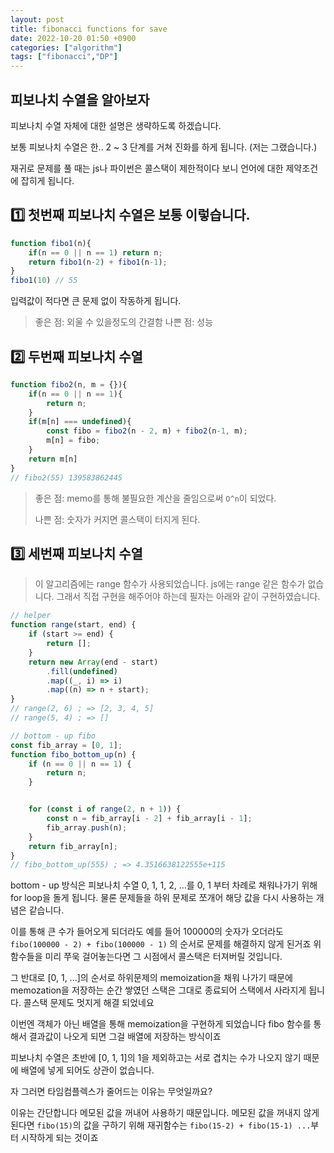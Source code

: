 ```yaml
---
layout: post
title: fibonacci functions for save
date: 2022-10-20 01:50 +0900
categories: ["algorithm"]
tags: ["fibonacci","DP"]
---
```


## 피보나치 수열을 알아보자

피보나치 수열 자체에 대한 설명은 생략하도록 하겠습니다.

보통 피보나치 수열은 한.. 2 ~ 3 단계를 거쳐 진화를 하게 됩니다. (저는 그랬습니다.)

재귀로 문제를 풀 때는 js나 파이썬은 콜스택이 제한적이다 보니 언어에 대한 제약조건에 잡히게 됩니다.

1️⃣ 첫번째 피보나치 수열은 보통 이렇습니다.
---
```js
function fibo1(n){
    if(n == 0 || n == 1) return n;
    return fibo1(n-2) + fibo1(n-1);
}
fibo1(10) // 55
```
입력값이 적다면 큰 문제 없이 작동하게 됩니다.

> 좋은 점: 외울 수 있을정도의 간결함
> 나쁜 점: 성능

2️⃣ 두번째 피보나치 수열
---

```js
function fibo2(n, m = {}){
    if(n == 0 || n == 1){
        return n;
    }
    if(m[n] === undefined){
        const fibo = fibo2(n - 2, m) + fibo2(n-1, m);
        m[n] = fibo;
    }
    return m[n]
}
// fibo2(55) 139583862445
```

> 좋은 점: memo를 통해 불필요한 계산을 줄임으로써 `O^n`이 되었다.
> 
> 나쁜 점: 숫자가 커지면 콜스택이 터지게 된다. 


3️⃣ 세번째 피보나치 수열
---

>이 알고리즘에는 range 함수가 사용되었습니다.
> js에는 range 같은 함수가 없습니다. 그래서 직접 구현을 해주어야 하는데
필자는 아래와 같이 구현하였습니다.
```js
// helper
function range(start, end) {
    if (start >= end) {
        return [];
    }
    return new Array(end - start)
        .fill(undefined)
        .map((_, i) => i)
        .map((n) => n + start);
}
// range(2, 6) ; => [2, 3, 4, 5]
// range(5, 4) ; => []
```

```js
// bottom - up fibo
const fib_array = [0, 1];
function fibo_bottom_up(n) {
    if (n == 0 || n == 1) {
        return n;
    }


    for (const i of range(2, n + 1)) {
        const n = fib_array[i - 2] + fib_array[i - 1];
        fib_array.push(n);
    }
    return fib_array[n];
}
// fibo_bottom_up(555) ; => 4.3516638122555e+115
```

bottom - up 방식은 피보나치 수열 0, 1, 1, 2, ...를 0, 1 부터 차례로 채워나가기 위해
for loop을 돌게 됩니다. 물론 문제들을 하위 문제로 쪼개어 해당 값을 다시 사용하는 개념은 같습니다.

이를 통해 큰 수가 들어오게 되더라도 예를 들어 100000의 숫자가 오더라도 `fibo(100000 - 2) + fibo(100000 - 1)`
의 순서로 문제를 해결하지 않게 된거죠 위 함수들을 미리 쭈욱 걸어놓는다면 그 시점에서 콜스택은 터져버릴 것입니다.

그 반대로 [0, 1, ...]의 순서로 하위문제의 memoization을 채워 나가기 때문에
memozation을 저장하는 순간 쌓였던 스택은 그대로 종료되어 스택에서 사라지게 됩니다.
콜스택 문제도 멋지게 해결 되었네요


이번엔 객체가 아닌 배열을 통해 memoization을 구현하게 되었습니다 
fibo 함수를 통해서 결과값이 나오게 되면 그걸 배열에 저장하는 방식이죠

피보나치 수열은 초반에 [0, 1, 1]의 1을 제외하고는 서로 겹치는 수가 나오지 않기 때문에 배열에 넣게 되어도
상관이 없습니다.

자 그러면 타임컴플렉스가 줄어드는 이유는 무엇일까요?

이유는 간단합니다 메모된 값을 꺼내어 사용하기 때문입니다.
메모된 값을 꺼내지 않게 된다면 `fibo(15)`의 값을 구하기 위해 재귀함수는 `fibo(15-2) + fibo(15-1) ...`부터 시작하게 되는 것이죠


